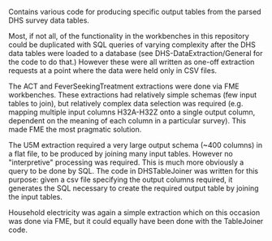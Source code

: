 Contains various code for producing specific output tables from the parsed DHS survey data tables. 

Most, if not all, of the functionality in the workbenches in this repository could be duplicated with SQL queries of varying complexity after the DHS data tables were loaded to a database (see DHS-DataExtraction/General for the code to do that.) However these were all written as one-off extraction requests at a point where the data were held only in CSV files.

The ACT and FeverSeekingTreatment extractions were done via FME workbenches. These extractions had relatively simple schemas (few input tables to join), but relatively complex data selection was required (e.g. mapping multiple input columns H32A-H32Z onto a single output column, dependent on the meaning of each column in a particular survey). This made FME the most pragmatic solution.

The U5M extraction required a very large output schema (~400 columns) in a flat file, to be produced by joining many input tables. However no "interpretive" processing was required. This is much more obviously a query to be done by SQL. The code in DHSTableJoiner was written for this purpose: given a csv file specifying the output columns required, it generates the SQL necessary to create the required output table by joining the input tables.

Household electricity was again a simple extraction which on this occasion was done via FME, but it could equally have been done with the TableJoiner code.